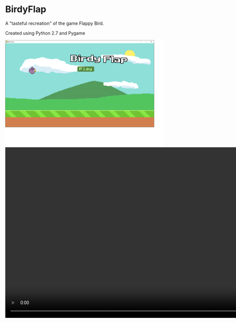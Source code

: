 # BirdyFlap
A "tasteful recreation" of the game Flappy Bird.

Created using Python 2.7 and Pygame

![Titlescreen screenshot](/screenshots-videos/titlescreen.png?raw=true "Title Screen")
<video src="/screenshots-videos/titlescreen.mp4" width="960" height="540" controls preload></video>
